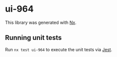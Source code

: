 # ui-964

This library was generated with [Nx](https://nx.dev).

## Running unit tests

Run `nx test ui-964` to execute the unit tests via [Jest](https://jestjs.io).
